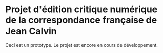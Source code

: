 # Projet d'édition critique numérique de la correspondance française de Jean Calvin 

Ceci est un prototype.
Le projet est encore en cours de développement.